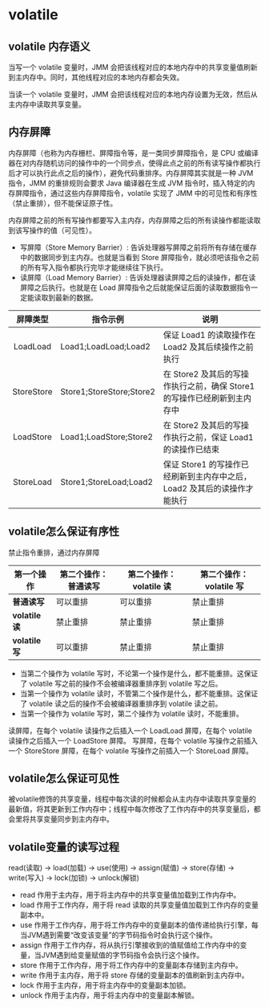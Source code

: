 # volatile

## volatile 内存语义

当写一个 volatile 变量时，JMM 会把该线程对应的本地内存中的共享变量值刷新到主内存中。同时，其他线程对应的本地内存都会失效。

当读一个 volatile 变量时，JMM 会把该线程对应的本地内存设置为无效，然后从主内存中读取共享变量。

## 内存屏障

内存屏障（也称为内存栅栏、屏障指令等，是一类同步屏障指令，是 CPU 或编译器在对内存随机访问的操作中的一个同步点，使得此点之前的所有读写操作都执行后才可以执行此点之后的操作），避免代码重排序。内存屏障其实就是一种 JVM 指令，JMM 的重排规则会要求 Java 编译器在生成 JVM 指令时，插入特定的内存屏障指令，通过这些内存屏障指令，volatile 实现了 JMM 中的可见性和有序性（禁止重排），但不能保证原子性。

内存屏障之前的所有写操作都要写入主内存，内存屏障之后的所有读操作都能读取到该写操作的值（可见性）。

- 写屏障（Store Memory Barrier）: 告诉处理器写屏障之前将所有存储在缓存中的数据同步到主内存。也就是当看到 Store 屏障指令，就必须吧该指令之前的所有写入指令都执行完毕才能继续往下执行。
- 读屏障（Load Memory Barrier）: 告诉处理器读屏障之后的读操作，都在读屏障之后执行。也就是在 Load 屏障指令之后就能保证后面的读取数据指令一定能读取到最新的数据。

| 屏障类型 | 指令示例 | 说明 |
| :-----: | ------- | ---- |
| LoadLoad | Load1;LoadLoad;Load2 | 保证 Load1 的读取操作在 Load2 及其后续操作之前执行 |
| StoreStore | Store1;StoreStore;Store2 | 在 Store2 及其后的写操作执行之前，确保 Store1 的写操作已经刷新到主内存中 |
| LoadStore | Load1;LoadStore;Store2 | 在 Store2 及其后的写操作执行之前，保证 Load1 的读操作已结束 |
| StoreLoad | Store1;StoreLoad;Load2 | 保证 Store1 的写操作已经刷新到主内存中之后，Load2 及其后的读操作才能执行 |

## volatile怎么保证有序性

禁止指令重排，通过内存屏障

| 第一个操作 | 第二个操作：普通读写 | 第二个操作：volatile 读 | 第二个操作：volatile 写 |
| --------- | ------------------ | --------------------- | --------------------- |
| **普通读写** | 可以重排 | 可以重排 | 禁止重排 |
| **volatile 读** | 禁止重排 | 禁止重排 | 禁止重排 |
| **volatile 写** | 可以重排 | 禁止重排 | 禁止重排 |

- 当第二个操作为 volatile 写时，不论第一个操作是什么，都不能重排。这保证了 volatile 写之前的操作不会被编译器重排序到 volatile 写之后。
- 当第一个操作为 volatile 读时，不管第二个操作是什么，都不能重排。这保证了 volatile 读之后的操作不会被编译器重排序到 volatile 读之前。
- 当第一个操作为 volatile 写时，第二个操作为 volatile 读时，不能重排。

读屏障，在每个 volatile 读操作之后插入一个 LoadLoad 屏障，在每个 volatile 读操作之后插入一个 LoadStore 屏障。
写屏障，在每个 volatile 写操作之前插入一个 StoreStore 屏障，在每个 volatile 写操作之前插入一个 StoreLoad 屏障。

## volatile怎么保证可见性

被volatile修饰的共享变量，线程中每次读的时候都会从主内存中读取共享变量的最新值，将其更新到工作内存中；线程中每次修改了工作内存中的共享变量后，都会里将共享变量同步到主内存中。

## volatile变量的读写过程

read(读取) → load(加载) → use(使用) → assign(赋值) → store(存储) → write(写入) → lock(加锁) → unlock(解锁)

- read 作用于主内存，用于将主内存中的共享变量值加载到工作内存中。
- load 作用于工作内存，用于将 read 读取的共享变量值加载到工作内存的变量副本中。
- use 作用于工作内存，用于将工作内存中的变量副本的值传递给执行引擎，每当JVM遇到需要“改变该变量”的字节码指令时会执行这个操作。
- assign 作用于工作内存，将从执行引擎接收到的值赋值给工作内存中的变量，当JVM遇到给变量赋值的字节码指令会执行这个操作。
- store 作用于工作内存，用于将工作内存中的变量副本存储到主内存中。
- write 作用于主内存，用于将 store 存储的变量副本的值刷新到主内存中。
- lock 作用于主内存，用于将主内存中的变量副本加锁。
- unlock 作用于主内存，用于将主内存中的变量副本解锁。
